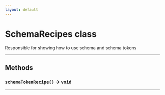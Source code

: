 ```yaml
---
layout: default
---
```

# SchemaRecipes class

Responsible for showing how to use schema and schema tokens

---
## Methods
### `schemaTokenRecipe()` → `void`
---
